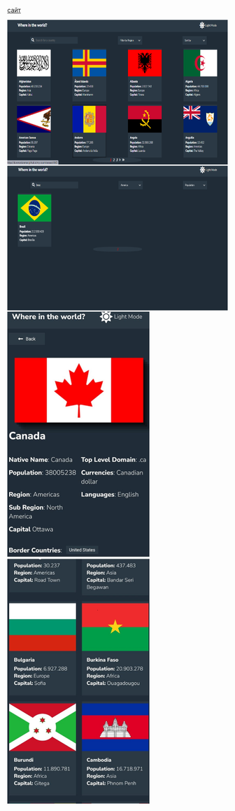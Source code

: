 [сайт](https://duremarduremar.github.io/my-countriesreact/) <br/>

<img src="dec1.png" width=660 height=330>
<img src="dec2.png" width=660 height=330>
<span>
<img src="adap1.jpg" width=325 height=560>
<img src="adap2.jpg" width=325 height=560>
</span>


